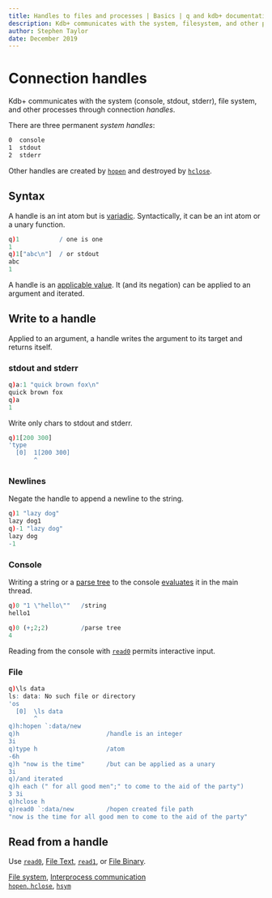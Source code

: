 ```yaml
---
title: Handles to files and processes | Basics | q and kdb+ documentation
description: Kdb+ communicates with the system, filesystem, and other processes through handles
author: Stephen Taylor
date: December 2019
---
```

# Connection handles


Kdb+ communicates with the system (console, stdout, stderr), file system, and other processes through connection _handles_. 

There are three permanent _system handles_:

```txt
0  console
1  stdout
2  stderr
```

Other handles are created by [`hopen`](../ref/hopen.md) and destroyed 
by [`hclose`](../ref/hopen.md#hclose).


## Syntax

A handle is an int atom but is [variadic](glossary.md#variadic). 
Syntactically, it can be an int atom or a unary function.


```q
q)1           / one is one
1
q)1["abc\n"]  / or stdout
abc
1
```

A handle is an [applicable value](glossary.md#applicable-value). It (and its negation) can be applied to an argument and iterated. 


## Write to a handle

Applied to an argument, a handle writes the argument to its target and returns itself. 


### stdout and stderr

```q
q)a:1 "quick brown fox\n"
quick brown fox
q)a
1
```

Write only chars to stdout and stderr.

```q
q)1[200 300]
'type
  [0]  1[200 300]
       ^
```

### Newlines

Negate the handle to append a newline to the string.

```q
q)1 "lazy dog"
lazy dog1
q)-1 "lazy dog"
lazy dog
-1
```


### Console

Writing a string or a [parse tree](parsetrees.md) to the console [evaluates](../ref/eval.md) it in the main thread.

```q
q)0 "1 \"hello\""   /string
hello1

q)0 (+;2;2)         /parse tree
4
```

Reading from the console with [`read0`](../ref/read0.md#system-or-process-handle) permits interactive input.


### File

```q
q)\ls data
ls: data: No such file or directory
'os
  [0]  \ls data
       ^
q)h:hopen `:data/new
q)h                        /handle is an integer
3i
q)type h                   /atom
-6h
q)h "now is the time"      /but can be applied as a unary
3i
q)/and iterated
q)h each (" for all good men";" to come to the aid of the party")
3 3i
q)hclose h
q)read0 `:data/new         /hopen created file path
"now is the time for all good men to come to the aid of the party"
```

## Read from a handle

Use [`read0`](../ref/read0.md), [File Text](../ref/file-text.md), [`read1`](../ref/read1.md), or [File Binary](../ref/file-binary.md).


<i class="fas fa-book-open"></i>
[File system](files.md),
[Interprocess communication](ipc.md)<br>
<i class="fas fa-book"></i>
[`hopen`, `hclose`](../ref/hopen.md),
[`hsym`](../ref/hsym.md)

